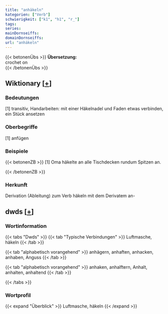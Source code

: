 ```yaml
---
title: "anhäkeln"
kategorien: ["Verb"]
schwierigkeit: ["k1", "h1", "r_"]
tags:
series:
mainDornseiffs:
domainDornseiffs:
url: "anhäkeln"
---
```


{{< betonenÜbs >}}
**Übersetzung:**  
crochet on  
{{< /betonenÜbs >}}

## Wiktionary [[+](https://de.wiktionary.org/wiki/anhäkeln)]

### Bedeutungen
[1] transitiv, Handarbeiten: mit einer Häkelnadel und Faden etwas verbinden, ein Stück ansetzen  

### Oberbegriffe
[1] anfügen  

### Beispiele
{{< betonenZB >}}
[1] Oma häkelte an alle Tischdecken rundum Spitzen an.  

{{< /betonenZB >}}
### Herkunft
Derivation (Ableitung) zum Verb häkeln mit dem Derivatem an-  



## dwds [[+](https://www.dwds.de/wb/anhäkeln)]

### Wortinformation
{{< tabs "Dwds" >}}
{{< tab "Typische Verbindungen" >}}
Luftmasche, häkeln
{{< /tab >}}

{{< tab "alphabetisch vorangehend" >}}
anhägern, anhaften, anhacken, anhaben, Anguss
{{< /tab >}}

{{< tab "alphabetisch vorangehend" >}}
anhaken, anhalftern, Anhalt, anhalten, anhaltend
{{< /tab >}}

{{< /tabs >}}

### Wortprofil
{{< expand "Überblick" >}} Luftmasche, häkeln {{< /expand >}}

